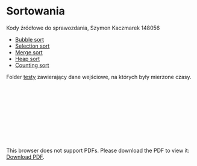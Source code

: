 # Sortowania
Kody źródłowe do sprawozdania, Szymon Kaczmarek 148056
- [Bubble sort](bubbleSort.cpp)
- [Selection sort](selectionSort.cpp)
- [Merge sort](mergeSort.cpp)
- [Heap sort](heapSort.cpp)
- [Counting sort](countingSort.cpp)

Folder [testy](testy) zawierający dane wejściowe, na których były mierzone czasy.

<object data="document.pdf" type="application/pdf" width="700px" height="700px">
    <embed src="document.pdf">
        <p>This browser does not support PDFs. Please download the PDF to view it: <a href="document.pdf">Download PDF</a>.</p>
    </embed>
</object>
